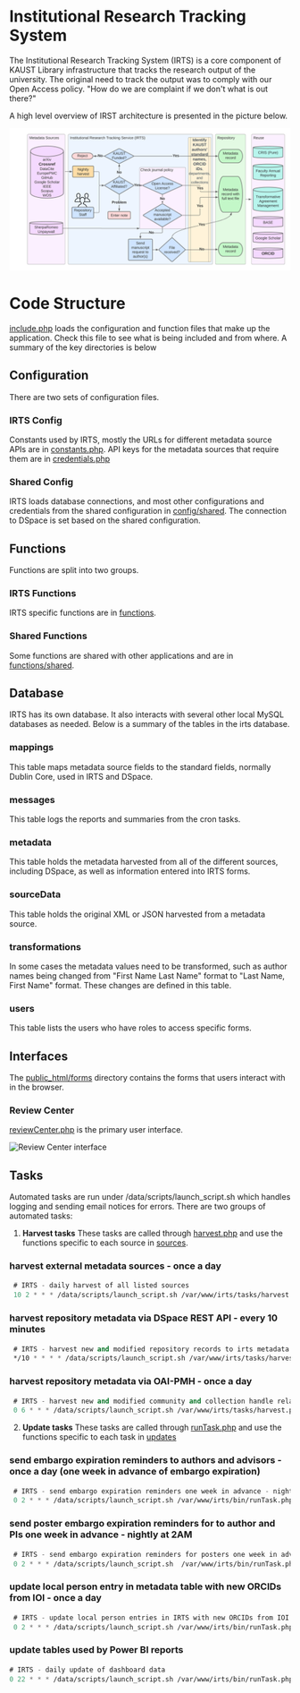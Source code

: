 # Institutional Research Tracking System 

The Institutional Research Tracking System (IRTS) is a core component of KAUST Library infrastructure that tracks the research output of the university. The original need to track the output was to comply with our Open Access policy. "How do we are complaint if we don't what is out there?"

A high level overview of IRST architecture is presented in the picture below.

![IRTS architecture](img/irts_diagram.png)

# Code Structure
[include.php](include.php) loads the configuration and function files that make up the application. Check this file to see what is being included and from where. A summary of the key directories is below

## Configuration
There are two sets of configuration files.

### IRTS Config
Constants used by IRTS, mostly the URLs for different metadata source APIs are in [constants.php](config/constants_template.php). API keys for the metadata sources that require them are in [credentials.php](config/credentials_template.php)

### Shared Config
IRTS loads database connections, and most other configurations and credentials from the shared configuration in [config/shared](config/shared). The connection to DSpace is set based on the shared configuration.

## Functions
Functions are split into two groups.

### IRTS Functions
IRTS specific functions are in [functions](functions).

### Shared Functions
Some functions are shared with other applications and are in [functions/shared](functions/shared).

## Database
IRTS has its own database. It also interacts with several other local MySQL databases as needed. Below is a summary of the tables in the irts database.

### mappings
This table maps metadata source fields to the standard fields, normally Dublin Core, used in IRTS and DSpace.

### messages
This table logs the reports and summaries from the cron tasks.

### metadata
This table holds the metadata harvested from all of the different sources, including DSpace, as well as information entered into IRTS forms.

### sourceData
This table holds the original XML or JSON harvested from a metadata source.

### transformations
In some cases the metadata values need to be transformed, such as author names being changed from "First Name Last Name" format to "Last Name, First Name" format. These changes are defined in this table.

### users
This table lists the users who have roles to access specific forms.

## Interfaces

The [public_html/forms](public_html/forms) directory contains the forms that users interact with in the browser.

### Review Center

[reviewCenter.php](public_html/forms/reviewCenter.php) is the primary user interface.

![Review Center interface](img/reviewCenter_irts_2.png)

## Tasks
Automated tasks are run under /data/scripts/launch_script.sh which handles logging and sending email notices for errors. There are two groups of automated tasks:

1. **Harvest tasks**
These tasks are called through [harvest.php](tasks/harvest.php) and use the functions specific to each source in [sources](sources). 

### harvest external metadata sources - once a day
   ```commonlisp
    # IRTS - daily harvest of all listed sources
    10 2 * * * /data/scripts/launch_script.sh /var/www/irts/tasks/harvest.php source=arxiv,crossref,europePMC,github,ieee,scopus,unpaywall,wos
   ```

### harvest repository metadata via DSpace REST API - every 10 minutes
   ```commonlisp
    # IRTS - harvest new and modified repository records to irts metadata table every 10 minutes
    */10 * * * * /data/scripts/launch_script.sh /var/www/irts/tasks/harvest.php source=dspace
   ```

### harvest repository metadata via OAI-PMH - once a day
   ```commonlisp
    # IRTS - harvest new and modified community and collection handle relations as well as file information to irts metadata table daily based on OAI-PMH
    0 6 * * * /data/scripts/launch_script.sh /var/www/irts/tasks/harvest.php source=repository
   ```

2. **Update tasks**
These tasks are called through [runTask.php](bin/runTask.php) and use the functions specific to each task in [updates](updates)

### send embargo expiration reminders to authors and advisors - once a day (one week in advance of embargo expiration)
   ```commonlisp
    # IRTS - send embargo expiration reminders one week in advance - nightly at 2AM
    0 2 * * * /data/scripts/launch_script.sh /var/www/irts/bin/runTask.php task=update process=sendEmbargoExpirationNotices
   ```
### send poster embargo expiration reminders for  to author and PIs one week in advance - nightly at 2AM
 ```commonlisp
  # IRTS - send embargo expiration reminders for posters one week in advance - nightly at 2AM
  0 2 * * * /data/scripts/launch_script.sh  /var/www/irts/bin/runTask.php task=update process=sendPosterEmbargoExpirationNotices
```
### update local person entry in metadata table with new ORCIDs from IOI - once a day
   ```commonlisp
    # IRTS - update local person entries in IRTS with new ORCIDs from IOI
    0 2 * * * /data/scripts/launch_script.sh /var/www/irts/bin/runTask.php task=update process=updateLocalPersonsWithNewORCIDs
   ```
### update tables used by Power BI reports
   ```commonlisp
   # IRTS - daily update of dashboard data
   0 22 * * * /data/scripts/launch_script.sh /var/www/irts/bin/runTask.php task=update process=updateRepositoryDashboardDataTables
   ```
